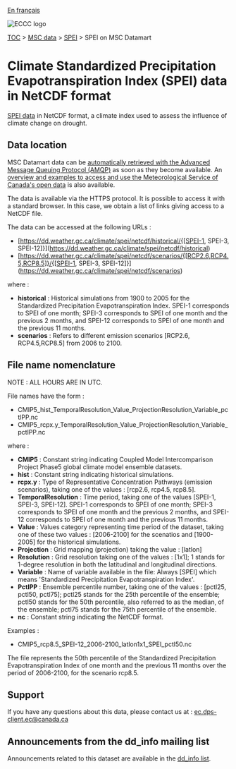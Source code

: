 [En français](readme_spei-datamart_fr.md)

![ECCC logo](../../img_eccc-logo.png)

[TOC](../../readme_en.md) > [MSC data](../readme_en.md) > [SPEI](readme_spei_en.md) > SPEI on MSC Datamart

# Climate Standardized Precipitation Evapotranspiration Index (SPEI) data in NetCDF format

[SPEI data](readme_spei_en.md) in NetCDF format, a climate index used to assess the influence of climate change on drought.

## Data location

MSC Datamart data can be [automatically retrieved with the Advanced Message Queuing Protocol (AMQP)](../../msc-datamart/amqp_en.md) as soon as they become available. An [overview and examples to access and use the Meteorological Service of Canada's open data](../../usage/readme_en.md) is also available.

The data is available via the HTTPS protocol. It is possible to access it with a standard browser. In this case, we obtain a list of links giving access to a NetCDF file.

The data can be accessed at the following URLs :

* [https://dd.weather.gc.ca/climate/spei/netcdf/historical/{[SPEI-1, SPEI-3, SPEI-12]}](https://dd.weather.gc.ca/climate/spei/netcdf/historical)
* [https://dd.weather.gc.ca/climate/spei/netcdf/scenarios/{[RCP2.6,RCP4.5,RCP8.5]}/{[SPEI-1, SPEI-3, SPEI-12]}](https://dd.weather.gc.ca/climate/spei/netcdf/scenarios)

where :

* __historical__ : Historical simulations from 1900 to 2005 for the Standardized Precipitation Evapotranspiration Index. SPEI-1 corresponds to SPEI of one month; SPEI-3 corresponds to SPEI of one month and the previous 2 months, and SPEI-12 corresponds to SPEI of one month and the previous 11 months.   
* __scenarios__ : Refers to different emission scenarios [RCP2.6, RCP4.5,RCP8.5] from 2006 to 2100. 

## File name nomenclature 

NOTE : ALL HOURS ARE IN UTC.

File names have the form :

* CMIP5_hist_TemporalResolution_Value_ProjectionResolution_Variable_pctlPP.nc
* CMIP5_rcpx.y_TemporalResolution_Value_ProjectionResolution_Variable_pctlPP.nc

where :

* __CMIP5__ : Constant string indicating Coupled Model Intercomparison Project Phase5 global climate model ensemble datasets.
* __hist__ : Constant string indicating historical simulations.
* __rcpx.y__ : Type of Representative Concentration Pathways (emission scenarios), taking one of the values : [rcp2.6, rcp4.5, rcp8.5].
* __TemporalResolution__ : Time period, taking one of the values [SPEI-1, SPEI-3, SPEI-12]. SPEI-1 corresponds to SPEI of one month; SPEI-3 corresponds to SPEI of one month and the previous 2 months, and SPEI-12 corresponds to SPEI of one month and the previous 11 months. 
* __Value__ : Values category representing time period of the dataset, taking one of these two values : [2006-2100] for the scenatios and [1900-2005] for the historical simulations.
* __Projection__ : Grid mapping (projection) taking the value : [latlon]
* __Resolution__ : Grid resolution taking one of the values : [1x1]; 1 stands for 1-degree resolution in both the latitudinal and longitudinal directions.
* __Variable__ : Name of variable available in the file: Always [SPEI] which means 'Standardized Precipitation Evapotranspiration Index'.
* __PctlPP__ : Ensemble percentile number, taking one of the values : [pctl25, pctl50, pctl75]; pctl25 stands for the 25th percentile of the ensemble; pctl50 stands for the 50th percentile, also referred to as the median, of the ensemble; pctl75 stands for the 75th percentile of the ensemble.
* __nc__ : Constant string indicating the NetCDF format.

Examples :

* CMIP5_rcp8.5_SPEI-12_2006-2100_latlon1x1_SPEI_pctl50.nc

The file represents the 50th percentile of the Standardized Precipitation Evapotranspiration Index of one month and the previous 11 months over the period of 2006-2100, for the scenario rcp8.5.

## Support

If you have any questions about this data, please contact us at : [ec.dps-client.ec@canada.ca](mailto:ec.dps-client.ec@canada.ca)

## Announcements from the dd_info mailing list 

Announcements related to this dataset are available in the [dd_info list](https://comm.collab.science.gc.ca/mailman3/postorius/lists/dd_info/).

